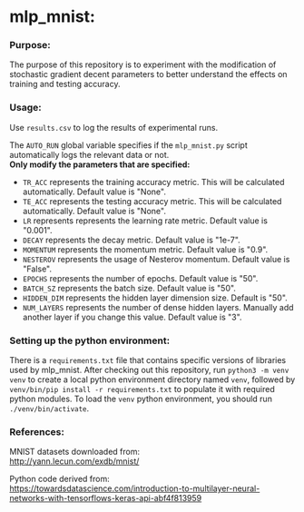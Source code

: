 # mlp_mnist:

### Purpose:
The purpose of this repository is to experiment with the modification of stochastic gradient decent parameters to better understand the effects on training and testing accuracy.

### Usage:
Use `results.csv` to log the results of experimental runs.

The `AUTO_RUN` global variable specifies if the `mlp_mnist.py` script automatically logs the relevant data or not.<br>
**Only modify the parameters that are specified:**<br>
  * `TR_ACC` represents the training accuracy metric. This will be calculated automatically. Default value is "None".<br>
  * `TE_ACC` represents the testing accuracy metric. This will be calculated automatically. Default value is "None".<br>
  * `LR` represents represents the learning rate metric. Default value is "0.001".<br>
  * `DECAY` represents the decay metric. Default value is "1e-7".<br>
  * `MOMENTUM` represents the momentum metric. Default value is "0.9".<br>
  * `NESTEROV` represents the usage of Nesterov momentum. Default value is "False".<br>
  * `EPOCHS` represents the number of epochs. Default value is "50".<br>
  * `BATCH_SZ` represents the batch size. Default value is "50".<br>
  * `HIDDEN_DIM` represents the hidden layer dimension size. Default is "50".<br>
  * `NUM_LAYERS` represents the number of dense hidden layers. Manually add another layer if you change this value. Default value is "3".<br>

### Setting up the python environment:
There is a `requirements.txt` file that contains specific versions of libraries used by mlp_mnist.  After checking out this repository, run
`python3 -m venv venv` to create a local python environment directory named `venv`, followed by `venv/bin/pip install -r requirements.txt` to
populate it with required python modules.  To load the `venv` python environment, you should run `./venv/bin/activate`.

### References:

MNIST datasets downloaded from:<br>
http://yann.lecun.com/exdb/mnist/

Python code derived from:<br>
https://towardsdatascience.com/introduction-to-multilayer-neural-networks-with-tensorflows-keras-api-abf4f813959
